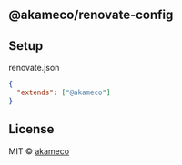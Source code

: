 ## @akameco/renovate-config

## Setup

renovate.json

```json
{
  "extends": ["@akameco"]
}
```

## License

MIT © [akameco](http://akameco.github.io)
